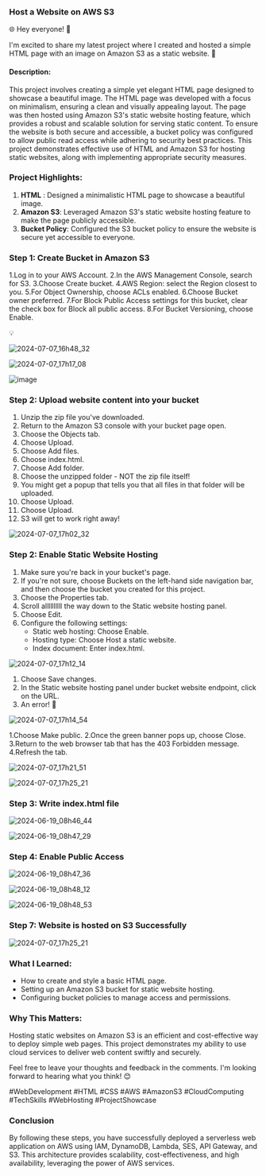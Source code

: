 
### Host a Website on AWS S3



🌐 Hey everyone! 👋

I'm excited to share my latest project where I created and hosted a simple HTML page with an image on Amazon S3 as a static website. 🎉


#### Description:
This project involves creating a simple yet elegant HTML page designed to showcase a beautiful image. The HTML page was developed with a focus on minimalism, ensuring a clean and visually appealing layout. The page was then hosted using Amazon S3's static website hosting feature, which provides a robust and scalable solution for serving static content. To ensure the website is both secure and accessible, a bucket policy was configured to allow public read access while adhering to security best practices. This project demonstrates effective use of HTML and Amazon S3 for hosting static websites, along with implementing appropriate security measures.


### Project Highlights:

1. **HTML** : Designed a minimalistic HTML page to showcase a beautiful image.
2. **Amazon S3**: Leveraged Amazon S3's static website hosting feature to make the page publicly accessible.
3. **Bucket Policy**: Configured the S3 bucket policy to ensure the website is secure yet accessible to everyone.




### Step 1: Create Bucket in Amazon S3

1.Log in to your AWS Account.
2.In the AWS Management Console, search for S3.
3.Choose Create bucket.
4.AWS Region: select the Region closest to you.
5.For Object Ownership, choose ACLs enabled.
6.Choose Bucket owner preferred.
7.For Block Public Access settings for this bucket, clear the check box for Block all public access.
8.For Bucket Versioning, choose Enable.

💡

![2024-07-07_16h48_32](https://github.com/MdShafiurRahman0/host-a-website-on-aws-S3/assets/113176437/5dab4e3f-911f-45bb-ab40-eff51f4f5d89)

![2024-07-07_17h17_08](https://github.com/MdShafiurRahman0/host-a-website-on-aws-S3/assets/113176437/181ed07d-5754-40b3-aba1-298248af72d6)

![image](https://github.com/MdShafiurRahman0/host-a-website-on-aws-S3/assets/113176437/2da1daf8-a084-4183-838f-c141e9109826)





### Step 2: Upload website content into your bucket

1. Unzip the zip file you've downloaded.
3. Return to the Amazon S3 console with your bucket page open. 
4. Choose the Objects tab.
5. Choose Upload.
6. Choose Add files.
7. Choose index.html.
8. Choose Add folder.
9. Choose the unzipped folder - NOT the zip file itself!
10. You might get a popup that tells you that all files in that folder will be uploaded. 
11. Choose Upload.
12. Choose Upload.
13. S3 will get to work right away!
    
![2024-07-07_17h02_32](https://github.com/MdShafiurRahman0/host-a-website-on-aws-S3/assets/113176437/74e67f2e-14e0-49b1-ba57-6b748cb1b068)




### Step 2: Enable Static Website Hosting

1. Make sure you're back in your bucket's page. 
2. If you're not sure, choose Buckets on the left-hand side navigation bar, and then choose the bucket you created for this project.
3. Choose the Properties tab.
4. Scroll allllllllll the way down to the Static website hosting panel.
5. Choose Edit.
6. Configure the following settings:
    - Static web hosting: Choose Enable.
    - Hosting type: Choose Host a static website.
    - Index document: Enter index.html.
  
      
![2024-07-07_17h12_14](https://github.com/MdShafiurRahman0/host-a-website-on-aws-S3/assets/113176437/69312c51-f83f-4212-8827-c5bb5501e981)




1. Choose Save changes.
2. In the Static website hosting panel under bucket website endpoint, click on the URL.
3. An error! 👀

![2024-07-07_17h14_54](https://github.com/MdShafiurRahman0/host-a-website-on-aws-S3/assets/113176437/90863730-462d-4143-bffb-a0066c945f24)





1.Choose Make public.
2.Once the green banner pops up, choose Close.
3.Return to the web browser tab that has the 403 Forbidden message.
4.Refresh the tab.

![2024-07-07_17h21_51](https://github.com/MdShafiurRahman0/host-a-website-on-aws-S3/assets/113176437/3ab23cb8-56da-4d77-8cc3-dcc40c051fa0)




![2024-07-07_17h25_21](https://github.com/MdShafiurRahman0/host-a-website-on-aws-S3/assets/113176437/139c26e7-7991-4a37-986a-de2d5eed22a1)

### Step 3: Write index.html file

![2024-06-19_08h46_44](https://github.com/MdShafiurRahman0/static-website-hosted-on-aws-S3-bucket/assets/113176437/3ec33b99-af7d-40a6-971f-4c10200673fb)



![2024-06-19_08h47_29](https://github.com/MdShafiurRahman0/static-website-hosted-on-aws-S3-bucket/assets/113176437/ecfc33c1-2e53-40bd-93b7-62bf69eb42a5)




### Step 4: Enable Public Access


![2024-06-19_08h47_36](https://github.com/MdShafiurRahman0/static-website-hosted-on-aws-S3-bucket/assets/113176437/be9825cc-9e75-40ba-a5c4-fc22c433bca7)


![2024-06-19_08h48_12](https://github.com/MdShafiurRahman0/static-website-hosted-on-aws-S3-bucket/assets/113176437/a5702d07-0375-47ab-9217-22da2f3b21c6)


![2024-06-19_08h48_53](https://github.com/MdShafiurRahman0/static-website-hosted-on-aws-S3-bucket/assets/113176437/fa80c3db-ef01-4cf5-b5b6-c3d1da9b0250)







### Step 7: Website is hosted on S3 Successfully 


![2024-07-07_17h25_21](https://github.com/MdShafiurRahman0/host-a-website-on-aws-S3/assets/113176437/3fa64177-40e3-4709-91ee-987d00de69c0)


### What I Learned:

- How to create and style a basic HTML page.
- Setting up an Amazon S3 bucket for static website hosting.
- Configuring bucket policies to manage access and permissions.

### Why This Matters:

Hosting static websites on Amazon S3 is an efficient and cost-effective way to deploy simple web pages. This project demonstrates my ability to use cloud services to deliver web content swiftly and securely.



Feel free to leave your thoughts and feedback in the comments. I'm looking forward to hearing what you think! 😊

#WebDevelopment #HTML #CSS #AWS #AmazonS3 #CloudComputing #TechSkills #WebHosting #ProjectShowcase


### Conclusion
By following these steps, you have successfully deployed a serverless web application on AWS using IAM, DynamoDB, Lambda, SES, API Gateway, and S3. This architecture provides scalability, cost-effectiveness, and high availability, leveraging the power of AWS services.

